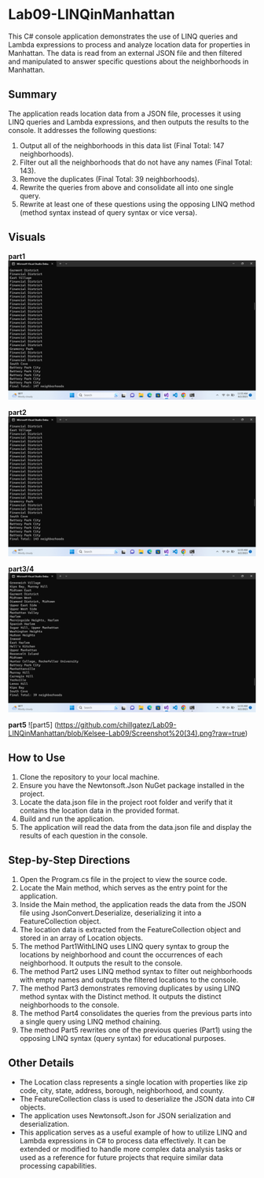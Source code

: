 # Lab09-LINQinManhattan
This C# console application demonstrates the use of LINQ queries and Lambda expressions to process and analyze location data for properties in Manhattan. The data is read from an external JSON file and then filtered and manipulated to answer specific questions about the neighborhoods in Manhattan.

## Summary
The application reads location data from a JSON file, processes it using LINQ queries and Lambda expressions, and then outputs the results to the console. It addresses the following questions:

1. Output all of the neighborhoods in this data list (Final Total: 147 neighborhoods).
1. Filter out all the neighborhoods that do not have any names (Final Total: 143).
1. Remove the duplicates (Final Total: 39 neighborhoods).
1. Rewrite the queries from above and consolidate all into one single query.
1. Rewrite at least one of these questions using the opposing LINQ method (method syntax instead of query syntax or vice versa).

## Visuals
**part1**
![part1](https://github.com/chillgatez/Lab09-LINQinManhattan/blob/Kelsee-Lab09/Screenshot%20(30).png?raw=true)

**part2**
![part2](https://github.com/chillgatez/Lab09-LINQinManhattan/blob/Kelsee-Lab09/Screenshot%20(31).png?raw=true)

**part3/4**
![part3](https://github.com/chillgatez/Lab09-LINQinManhattan/blob/Kelsee-Lab09/Screenshot%20(32).png?raw=true)

**part5**
![part5] (https://github.com/chillgatez/Lab09-LINQinManhattan/blob/Kelsee-Lab09/Screenshot%20(34).png?raw=true)

## How to Use
1. Clone the repository to your local machine.
1. Ensure you have the Newtonsoft.Json NuGet package installed in the project.
1. Locate the data.json file in the project root folder and verify that it contains the location data in the provided format.
1. Build and run the application.
1. The application will read the data from the data.json file and display the results of each question in the console.

## Step-by-Step Directions
1. Open the Program.cs file in the project to view the source code.
1. Locate the Main method, which serves as the entry point for the application.
1. Inside the Main method, the application reads the data from the JSON file using JsonConvert.Deserialize, deserializing it into a FeatureCollection object.
1. The location data is extracted from the FeatureCollection object and stored in an array of Location objects.
1. The method Part1WithLINQ uses LINQ query syntax to group the locations by neighborhood and count the occurrences of each neighborhood. It outputs the result to the console.
1. The method Part2 uses LINQ method syntax to filter out neighborhoods with empty names and outputs the filtered locations to the console.
1. The method Part3 demonstrates removing duplicates by using LINQ method syntax with the Distinct method. It outputs the distinct neighborhoods to the console.
1. The method Part4 consolidates the queries from the previous parts into a single query using LINQ method chaining.
1. The method Part5 rewrites one of the previous queries (Part1) using the opposing LINQ syntax (query syntax) for educational purposes.

## Other Details
- The Location class represents a single location with properties like zip code, city, state, address, borough, neighborhood, and county.
- The FeatureCollection class is used to deserialize the JSON data into C# objects.
- The application uses Newtonsoft.Json for JSON serialization and deserialization.
- This application serves as a useful example of how to utilize LINQ and Lambda expressions in C# to process data effectively. It can be extended or modified to handle more complex data analysis tasks or used as a reference for future projects that require similar data processing capabilities.
